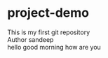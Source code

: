 # project-demo
This is my first git repository
<br>
Author sandeep
<br>
hello good morning 
how are you
